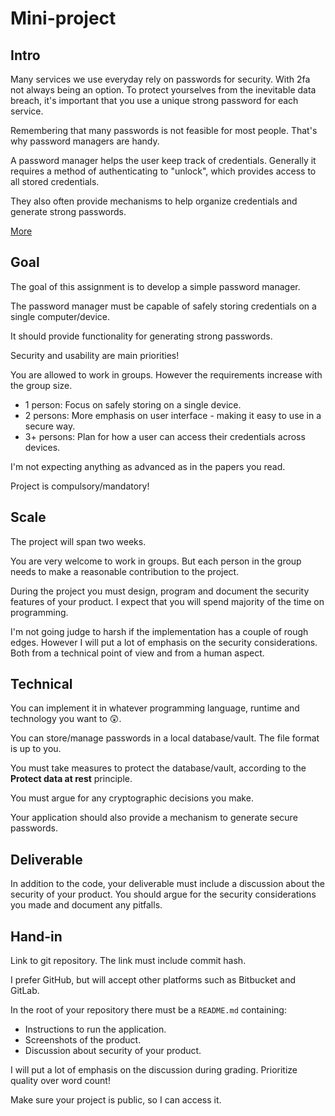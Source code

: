 # Mini-project

## Intro

Many services we use everyday rely on passwords for security. With 2fa not
always being an option.
To protect yourselves from the inevitable data breach, it's important that
you use a unique strong password for each service.

Remembering that many passwords is not feasible for most people.
That's why password managers are handy.

A password manager helps the user keep track of credentials.
Generally it requires a method of authenticating to "unlock", which provides
access to all stored credentials.

They also often provide mechanisms to help organize credentials and generate
strong passwords.

[More](https://en.wikipedia.org/wiki/Password_manager)

## Goal

The goal of this assignment is to develop a simple password manager.

The password manager must be capable of safely storing credentials on a single
computer/device.

It should provide functionality for generating strong passwords.

Security and usability are main priorities!

You are allowed to work in groups.
However the requirements increase with the group size.

- 1 person: Focus on safely storing on a single device.
- 2 persons: More emphasis on user interface - making it easy to use in a secure way.
- 3+ persons: Plan for how a user can access their credentials across devices.

I'm not expecting anything as advanced as in the papers you read.

Project is compulsory/mandatory!

## Scale

The project will span two weeks.

You are very welcome to work in groups.
But each person in the group needs to make a reasonable contribution to the
project.

During the project you must design, program and document the security features
of your product.
I expect that you will spend majority of the time on programming.

I'm not going judge to harsh if the implementation has a couple of rough edges.
However I will put a lot of emphasis on the security considerations.
Both from a technical point of view and from a human aspect.

## Technical

You can implement it in whatever programming language, runtime and technology
you want to 😲.

You can store/manage passwords in a local database/vault. The file format is
up to you.

You must take measures to protect the database/vault, according to the **Protect
data at rest** principle.

You must argue for any cryptographic decisions you make.

Your application should also provide a mechanism to generate secure passwords.

## Deliverable

In addition to the code, your deliverable must include a discussion about the
security of your product.
You should argue for the security considerations you made and document any
pitfalls.

## Hand-in

Link to git repository.
The link must include commit hash.

I prefer GitHub, but will accept other platforms such as Bitbucket and GitLab.

In the root of your repository there must be a `README.md` containing:

- Instructions to run the application.
- Screenshots of the product.
- Discussion about security of your product.

I will put a lot of emphasis on the discussion during grading.
Prioritize quality over word count!

Make sure your project is public, so I can access it.